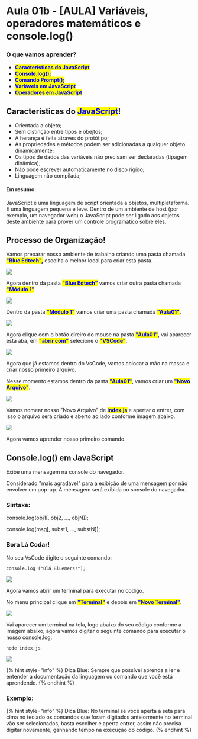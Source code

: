 # Aula 01b - \[AULA] Variáveis, operadores matemáticos e console.log()

### O que vamos aprender?

* <mark style="color:blue;">**Características do JavaScript**</mark>
* <mark style="color:blue;">**Console.log();**</mark>
* <mark style="color:blue;">**Comando Prompt();**</mark>
* <mark style="color:blue;">**Variáveis em JavaScript**</mark>
* <mark style="color:blue;">**Operadores em JavaScript**</mark>

## Características do <mark style="color:blue;">JavaScript</mark>!

* Orientada a objeto;
* Sem distinção entre tipos e obejtos;
* A herança é feita através do protótipo;
* As propriedades e métodos podem ser adicionadas a qualquer objeto dinamicamente;
* Os tipos de dados das variáveis não precisam ser declaradas (tipagem dinâmica);
* Não pode escrever automaticamente no disco rigído;
* Linguagem não compilada;

#### Em resumo:

JavaScript é uma linguagem de script orientada a objetos, multiplataforma. É uma linguagem pequena e leve. Dentro de um ambiente de host (por exemplo, um navegador web) o JavaScript pode ser ligado aos objetos deste ambiente para prover um controle programático sobre eles.

## Processo de Organização!

Vamos preparar nosso ambiente de trabalho criando uma pasta chamada <mark style="color:blue;">**"Blue Edtech",**</mark> escolha o melhor local para criar está pasta.

![](<../.gitbook/assets/1.criar pasta blueedtech.png>)

Agora dentro da pasta <mark style="color:blue;">**"Blue Edtech"**</mark> vamos criar outra pasta chamada <mark style="color:blue;">**"Módulo 1"**</mark>.

![](<../.gitbook/assets/2.criar pasta modulo1.png>)

Dentro da pasta <mark style="color:blue;">**"Módulo 1"**</mark> vamos criar uma pasta chamada <mark style="color:blue;">**"Aula01"**</mark>.

![](<../.gitbook/assets/3.criar pasta aula01.png>)

Agora clique com o botão direiro do mouse na pasta <mark style="color:blue;">**"Aula01"**</mark>, vai aparecer está aba, em <mark style="color:blue;">**"abrir com"**</mark> selecione o <mark style="color:blue;">**"VSCode"**</mark>.

![](<../.gitbook/assets/4.abrir pasta aula1 com vscode.png>)

Agora que já estamos dentro do VsCode, vamos colocar a mão na massa e criar nosso primeiro arquivo.

Nesse momento estamos dentro da pasta <mark style="color:blue;">**"Aula01"**</mark>, vamos criar um <mark style="color:blue;">**"Novo Arquivo"**</mark>.

![](<../.gitbook/assets/5.criar novo arquivo.png>)

Vamos nomear nosso "Novo Arquivo" de <mark style="color:blue;">**index.js**</mark> e apertar o entrer, com isso o arquivo será criado e aberto ao lado conforme imagem abaixo.

![](<../.gitbook/assets/6.abrir novo arquivo.png>)

Agora vamos aprender nosso primeiro comando.

## Console.log() em JavaScript

Exibe uma mensagem na console do navegador.

Considerado "mais agradável" para a exibição de uma mensagem por não envolver um pop-up. A mensagem será exibida no sonsole do navegador.

### Sintaxe:

console.log(obj1\[, obj2, ..., objN]);

console.log(msg\[, subst1, ..., substN]);

### Bora Lá Codar!

No seu VsCode digite o seguinte comando:

```
console.log ("Olá Bluemers!");
```

![](<../.gitbook/assets/7.digitar console.log.png>)

Agora vamos abrir um terminal para executar no codigo.

No menu principal clique em <mark style="color:blue;">**"Terminal"**</mark> e depois em <mark style="color:blue;">**"Novo Terminal"**</mark>.

![](<../.gitbook/assets/8.abrir novo terminal.png>)

Vai aparecer um terminal na tela, logo abaixo do seu código conforme a imagem abaixo, agora vamos digitar o seguinte comando para executar o nosso console.log.

```
node index.js
```

![](<../.gitbook/assets/9.digitar node index.js.png>)

{% hint style="info" %}
Dica Blue: Sempre que possível aprenda a ler e entender a documentação da linguagem ou comando que você está aprendendo.
{% endhint %}

### Exemplo:&#x20;

{% hint style="info" %}
Dica Blue: No terminal se você aperta a seta para cima no teclado os comandos que foram digitados anteiormente no terminal vão ser selecionados, basta escolher e aperta entrer, assim não precisa digitar novamente, ganhando tempo na execução do código.
{% endhint %}

###
